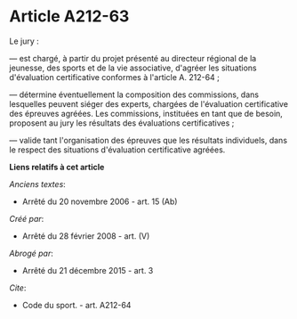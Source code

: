 # Article A212-63

Le jury : 

― est chargé, à partir du projet présenté au directeur régional de la jeunesse, des sports et de la vie associative, d'agréer
les situations d'évaluation certificative conformes à l'article A. 212-64 ; 

― détermine éventuellement la composition des commissions, dans lesquelles peuvent siéger des experts, chargées de
l'évaluation certificative des épreuves agréées. Les commissions, instituées en tant que de besoin, proposent au jury les
résultats des évaluations certificatives ; 

― valide tant l'organisation des épreuves que les résultats individuels, dans le respect des situations d'évaluation
certificative agréées.

**Liens relatifs à cet article**

_Anciens textes_:

  - Arrêté du 20 novembre 2006 - art. 15 (Ab)

_Créé par_:

  - Arrêté du 28 février 2008 - art. (V)

_Abrogé par_:

  - Arrêté du 21 décembre 2015 - art. 3

_Cite_:

  - Code du sport. - art. A212-64
